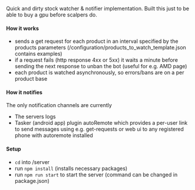 Quick and dirty stock watcher & notifier implementation. Built this just to be able to buy a gpu before scalpers do.

#### How it works
- sends a get request for each product in an interval specified by the products parameters (/configuration/products_to_watch_template.json contains examples)
- if a request fails (http response 4xx or 5xx) it waits a minute before sending the next response to unban the bot (useful for e.g. AMD page)
- each product is watched asynchronously, so errors/bans are on a per product base

#### How it notifies
The only notification channels are currently
- The servers logs
- Tasker (android app) plugin autoRemote which provides a per-user link to send messages using e.g. get-requests or web ui to any registered phone with autoremote installed

#### Setup
- `cd` into /server
- run `npm install` (installs necessary packages)
- run `npm run start` to start the server (command can be changed in package.json)
